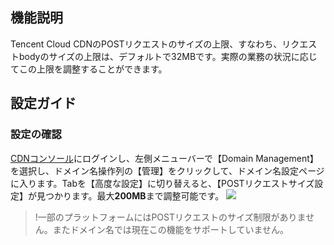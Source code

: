 
## 機能説明
Tencent Cloud CDNのPOSTリクエストのサイズの上限、すなわち、リクエストbodyのサイズの上限は、デフォルトで32MBです。実際の業務の状況に応じてこの上限を調整することができます。


## 設定ガイド

### 設定の確認

[CDNコンソール](https://console.cloud.tencent.com/cdn)にログインし、左側メニューバーで【Domain Management】を選択し、ドメイン名操作列の【管理】をクリックして、ドメイン名設定ページに入ります。Tabを【高度な設定】に切り替えると、【POSTリクエストサイズ設定】が見つかります。最大**200MB**まで調整可能です。
![](https://main.qcloudimg.com/raw/e3a25b8ba81fe251e76fbf0deb22e966.png)

>!一部のプラットフォームにはPOSTリクエストのサイズ制限がありません。またドメイン名では現在この機能をサポートしていません。

